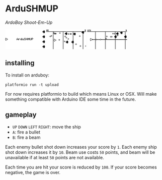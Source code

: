 # ArduSHMUP

*ArdoBoy Shoot-Em-Up*

<kbd><img src="doc/png/ardushmup1.png"/></kbd>
<kbd><img src="doc/png/ardushmup3.png"/></kbd>
<kbd><img src="doc/png/ardushmup4.png"/></kbd>

## installing

To install on arduboy:

```
platformio run -t upload
```

For now requires platformio to build which means Linux or OSX. Will make something compatible with Arduino IDE some time in the future. 

## gameplay

- `UP` `DOWN` `LEFT` `RIGHT`: move the ship
- `A`: fire a bullet
- `B`: fire a beam

Each enemy bullet shot down increases your score by `1`.  Each enemy ship shot down increases it by `10`.  Beam use costs `50` points, and beam will be unavailable if at least `50` points are not available.

Each time you are hit your score is reduced by `100`. If your score becomes negative, the game is over.
